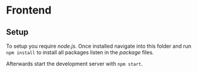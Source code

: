 # Frontend

## Setup

To setup you require *node.js*. Once installed navigate into this folder
and run `npm install` to install all packages listen in the *package* files.

Afterwards start the development server with `npm start`.
